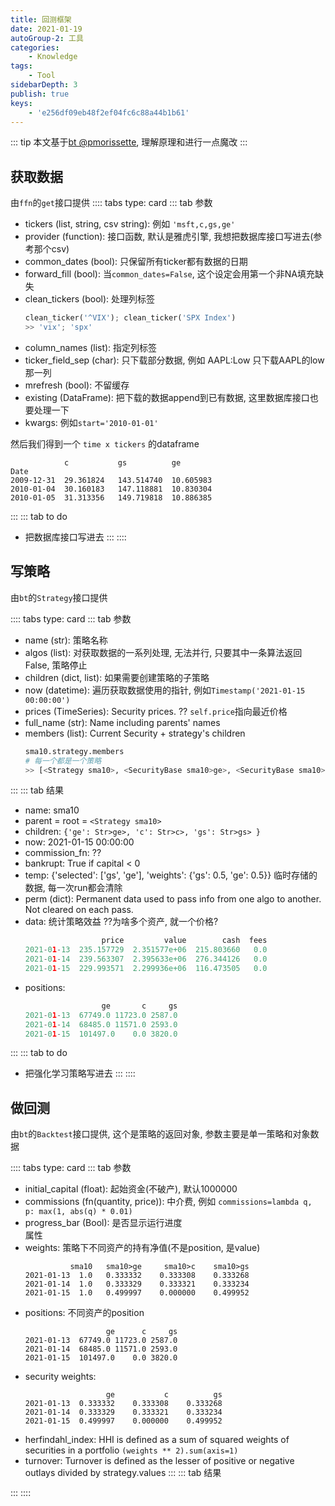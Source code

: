 ```yaml
---
title: 回测框架
date: 2021-01-19
autoGroup-2: 工具 
categories:
    - Knowledge
tags:
    - Tool
sidebarDepth: 3
publish: true
keys: 
    - 'e256df09eb48f2ef04fc6c88a44b1b61'
---
```


::: tip
本文基于[bt @pmorissette](https://github.com/pmorissette/bt/tree/dev), 理解原理和进行一点魔改
:::

<!-- more -->

## 获取数据

由`ffn`的`get`接口提供
:::: tabs type: card
::: tab 参数
* tickers (list, string, csv string): 例如 `'msft,c,gs,ge'`
* provider (function): 接口函数, 默认是雅虎引擎, 我想把数据库接口写进去(参考那个csv)
* common_dates (bool): 只保留所有ticker都有数据的日期
* forward_fill (bool): 当`common_dates=False`, 这个设定会用第一个非NA填充缺失
* clean_tickers (bool): 处理列标签
    ```python
    clean_ticker('^VIX'); clean_ticker('SPX Index')
    >> 'vix'; 'spx'
    ```
* column_names (list): 指定列标签
* ticker_field_sep (char): 只下载部分数据, 例如 AAPL:Low 只下载AAPL的low那一列
* mrefresh (bool): 不留缓存
* existing (DataFrame): 把下载的数据append到已有数据, 这里数据库接口也要处理一下
* kwargs: 例如`start='2010-01-01'`

然后我们得到一个 `time x tickers` 的dataframe
```
            c           gs          ge
Date            
2009-12-31  29.361824   143.514740  10.605983
2010-01-04  30.160183   147.118881  10.830304
2010-01-05  31.313356   149.719818  10.886385
```
:::
::: tab to do
- 把数据库接口写进去
:::
::::

## 写策略

由`bt`的`Strategy`接口提供

:::: tabs type: card
::: tab 参数
* name (str): 策略名称
* algos (list): 对获取数据的一系列处理, 无法并行, 只要其中一条算法返回False, 策略停止
* children (dict, list): 如果需要创建策略的子策略
* now (datetime): 遍历获取数据使用的指针, 例如`Timestamp('2021-01-15 00:00:00')`
* prices (TimeSeries): Security prices. ?? `self.price`指向最近价格
* full_name (str): Name including parents' names
* members (list): Current Security + strategy's children
    ```python
    sma10.strategy.members
    # 每一个都是一个策略
    >> [<Strategy sma10>, <SecurityBase sma10>ge>, <SecurityBase sma10>c>, <SecurityBase sma10>gs>]
    ```
:::
::: tab 结果
* name: sma10
* parent = root = `<Strategy sma10>`
* children: `{'ge': Str>ge>, 'c': Str>c>, 'gs': Str>gs> }`
* now: 2021-01-15 00:00:00
* commission_fn: ??
* bankrupt: True if capital < 0
* temp: {'selected': ['gs', 'ge'], 'weights': {'gs': 0.5, 'ge': 0.5}} 临时存储的数据, 每一次run都会清除
* perm (dict): Permanent data used to pass info from one algo to another. Not cleared on each pass.
* data: 统计策略效益 ??为啥多个资产, 就一个价格?
    ```python
                     price         value        cash  fees
    2021-01-13  235.157729  2.351577e+06  215.803660   0.0
    2021-01-14  239.563307  2.395633e+06  276.344126   0.0
    2021-01-15  229.993571  2.299936e+06  116.473505   0.0
    ```
* positions: 
    ```python
                     ge       c     gs
    2021-01-13  67749.0 11723.0 2587.0
    2021-01-14  68485.0 11571.0 2593.0
    2021-01-15  101497.0    0.0 3820.0
    ```
:::
::: tab to do
* 把强化学习策略写进去
:::
::::

## 做回测

由`bt`的`Backtest`接口提供, 这个是策略的返回对象, 参数主要是单一策略和对象数据

:::: tabs type: card
::: tab 参数
* initial_capital (float): 起始资金(不破产), 默认1000000
* commissions (fn(quantity, price)): 中介费, 例如 `commissions=lambda q, p: max(1, abs(q) * 0.01)`
* progress_bar (Bool): 是否显示运行进度
<br>属性
* weights: 策略下不同资产的持有净值(不是position, 是value)
    ```
              sma10   sma10>ge     sma10>c    sma10>gs
    2021-01-13  1.0   0.333332    0.333308    0.333268
    2021-01-14  1.0   0.333329    0.333321    0.333234
    2021-01-15  1.0   0.499997    0.000000    0.499952
    ```
* positions: 不同资产的position
    ```
                      ge      c     gs
    2021-01-13  67749.0 11723.0 2587.0
    2021-01-14  68485.0 11571.0 2593.0
    2021-01-15  101497.0    0.0 3820.0
    ```
* security weights: 
    ```
                      ge           c          gs
    2021-01-13  0.333332    0.333308    0.333268
    2021-01-14  0.333329    0.333321    0.333234
    2021-01-15  0.499997    0.000000    0.499952
    ```
* herfindahl_index: HHI is defined as a sum of squared weights of securities in a portfolio `(weights ** 2).sum(axis=1)`
* turnover: Turnover is defined as the lesser of positive or negative outlays divided by strategy.values
:::
::: tab 结果

:::
::::